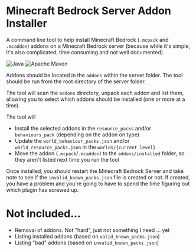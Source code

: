 # Minecraft Bedrock Server Addon Installer
A command line tool to help install Minecraft Bedrock (`.mcpack` and `.mcaddon`) addons on a Minecraft Bedrock server (because while it's simple, it's also complicated, time consuming and not well documented)

![Java](https://img.shields.io/badge/Java-17.0.3.1-orange) ![Apache Maven](https://img.shields.io/badge/Maven-3.8.5-orange)

Addons should be located in the `addons` within the server folder.  The tool should be run from the root directory of the server folder.

The tool will scan the `addons` directory, unpack each addon and list them, allowing you to select which addons should be installed (one or more at a time).

The tool will 

* Install the selected addons in the `resource_packs` and/or `behaviours_pack` (depending on the addon on type)
* Update the `world_behaviour_packs.json` and/or `world_resource_packs.json` in the `worlds/{current level}`
* Move the addon (`.mcpack`/`.mcaddon`) to the `addons/installed` folder, so they aren't listed next time you run the tool

Once installed, you should restart the Minecraft Bedrock Server and take note to see if the `invalid_known_packs.json` file is created or not.  If created, you have a problem and you're going to have to spend the time figuring out which plugin has screwed up.

# Not included...

* Removal of addons.  Not "hard", just not something I need ... yet
* Listing installed addons (based on `valid_known_packs.json`)
* Listing "bad" addons (based on `invalid_known_packs.json`)

